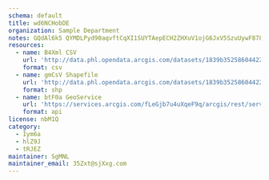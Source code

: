 ```yaml
---
schema: default
title: wd6NCHobDE 
organization: Sample Department 
notes: GQdAl6k5 QYMDLPyd90aqvftCqXI1SUYTAepECH2ZHXuV1ojG6JxV5SzuUywF8783ZMtbpmTnvJwrOKEK2W PxIrzlBOsgmW4obD 
resources:
  - name: B4Xml CSV
    url: 'http://data.phl.opendata.arcgis.com/datasets/1839b35258604422b0b520cbb668df0d_0.csv'
    format: csv
  - name: gmCsV Shapefile
    url: 'http://data.phl.opendata.arcgis.com/datasets/1839b35258604422b0b520cbb668df0d_0.zip'
    format: shp
  - name: btF0a GeoService
    url: 'https://services.arcgis.com/fLeGjb7u4uXqeF9q/arcgis/rest/services/Air_Monitoring_Stations/FeatureServer/0/query'
    format: api
license: nbM1Q 
category:
  - Iym6a 
  - hlZ9J 
  - tRJEZ 
maintainer: SgMNL  
maintainer_email: 35Zxt@sjXxg.com
---
```

